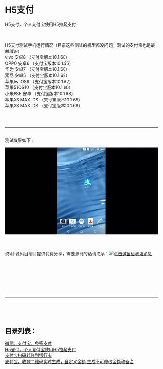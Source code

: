 # H5支付
H5支付，个人支付宝使用H5拉起支付
<br>
<br>
<br>

H5支付测试手机运行情况（目前这些测试的机型都没问题，测试的支付宝也是最新版的）<br>
vivo     安卓8    （支付宝版本10.1.68）<br>
OPPO     安卓6    （支付宝版本10.1.55）<br>
华为     安卓7    （支付宝版本10.1.68）<br>
索尼     安卓5    （支付宝版本10.1.68）<br>
苹果5s   IOS9     （支付宝版本10.1.62）<br>
苹果5    IOS10    （支付宝版本10.1.60）<br>
小米8SE  安卓     （支付宝版本10.1.68）<br>
苹果XS   MAX IOS  （支付宝版本10.1.65）<br>
苹果XS   MAX IOS  （支付宝版本10.1.68）<br>

<br>
<br>
<hr>
<br>
测试效果如下：

![image](https://github.com/apppay/h5pay/blob/master/h5pay.gif)
<br>
<br>
<br>
<br>
说明-源码目前只提供付费分享，需要源码的话请联系：<a target="_blank" href="http://wpa.qq.com/msgrd?v=3&uin=754219009&site=qq&menu=yes"><img border="0" src="http://wpa.qq.com/pa?p=2:754219009:51" alt="点击这里给我发消息" title="点击这里给我发消息"/></a>
<br>
<br>
<br>
<br>
<br>
<br>
<br>
<br>
<hr>
<br>
<br>
<br>
<h2>目录列表：</h2>
<a href="https://github.com/apppay/pay">微信，支付宝，免签支付</a><br>
<a href="https://github.com/apppay/h5pay">H5支付，个人支付宝使用H5拉起支付</a><br>
<a href="https://github.com/apppay/zztoyh">支付宝扫码转账到银行卡</a><br>
<a href="https://github.com/apppay/zhifubao">支付宝，收款二维码实时生成，自定义金额 生成不可修改金额和备注</a><br>

